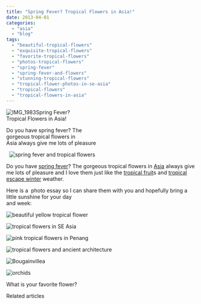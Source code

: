```yaml
---
title: "Spring Fever? Tropical Flowers in Asia!"
date: 2013-04-01
categories: 
  - "asia"
  - "blog"
tags: 
  - "beautiful-tropical-flowers"
  - "exquisite-tropical-flowers"
  - "favorite-tropical-flowers"
  - "photos-tropical-flowers"
  - "spring-fever"
  - "spring-fever-and-flowers"
  - "stunning-tropical-flowers"
  - "tropical-flower-photos-in-se-asia"
  - "tropical-flowers"
  - "tropical-flowers-in-asia"
---
```


![IMG_1983](https://pub-ac94b3f306b24c0dba4238943c97f2e1.r2.dev/6a00e5502a95078833017d4258d634970c.jpg)Spring Fever?  
Tropical Flowers in Asia!  
  
Do you have spring fever? The  
gorgeous tropical flowers in  
Asia always give me lots of pleasure

<!--more-->  
  ![spring fever and tropical flowers](https://pub-ac94b3f306b24c0dba4238943c97f2e1.r2.dev/6a00e5502a95078833017ee9cce333970d.jpg)  
  
Do you have [spring fever](https://pub-ac94b3f306b24c0dba4238943c97f2e1.r2.dev/2012/03/spring-fever-flowers-in-bloom.html "spring fever flowers")? The gorgeous tropical flowers in [Asia](https://pub-ac94b3f306b24c0dba4238943c97f2e1.r2.dev/asia/ "travel to Asia") always give me lots of pleasure and I love them just like the [tropical fruit](https://pub-ac94b3f306b24c0dba4238943c97f2e1.r2.dev/2012/10/colorful-exotic-fruit-in-tropical-asia.html "tropical fruits")s and [tropical escape winter](https://pub-ac94b3f306b24c0dba4238943c97f2e1.r2.dev/2013/02/escaping-winter-in-tropical-asia.html "tropical winter escape") weather.  
  
Here is a  photo essay so I can share them with you and hopefully bring a little sunshine for your day  
and week:  
  
![beautiful yellow tropical flower](https://pub-ac94b3f306b24c0dba4238943c97f2e1.r2.dev/6a00e5502a95078833017ee9cce3bf970d.jpg)  
  
![tropical flowers in SE Asia](https://pub-ac94b3f306b24c0dba4238943c97f2e1.r2.dev/6a00e5502a95078833017ee9cce69e970d.jpg)  
  
![pink tropical flowers in Penang](https://pub-ac94b3f306b24c0dba4238943c97f2e1.r2.dev/6a00e5502a95078833017ee9e2c176970d.jpg)  
  
![tropical flowers and ancient architecture](https://pub-ac94b3f306b24c0dba4238943c97f2e1.r2.dev/6a00e5502a95078833017d426ee340970c.jpg)  
  
![Bougainvillea](https://pub-ac94b3f306b24c0dba4238943c97f2e1.r2.dev/6a00e5502a95078833017ee9e2c214970d.jpg)  
  
![orchids](https://pub-ac94b3f306b24c0dba4238943c97f2e1.r2.dev/6a00e5502a95078833017c383fbc6e970b.jpg)  
  
What is your favorite flower?  

Related articles


